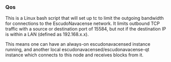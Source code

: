 ### Qos ###

This is a Linux bash script that will set up tc to limit the outgoing bandwidth for connections to the EscudoNavacense network. It limits outbound TCP traffic with a source or destination port of 15584, but not if the destination IP is within a LAN (defined as 192.168.x.x).

This means one can have an always-on escudonavacensed instance running, and another local escudonavacensed/escudonavacense-qt instance which connects to this node and receives blocks from it.
